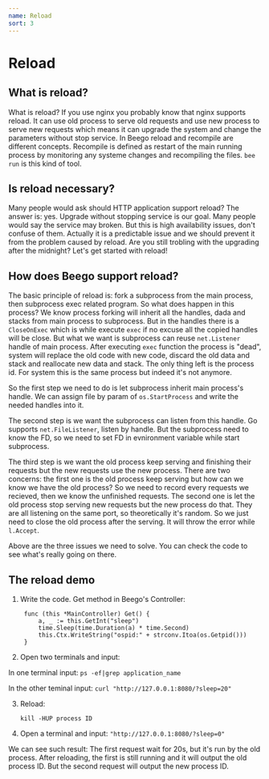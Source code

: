 ```yaml
---
name: Reload
sort: 3
---
```


# Reload

## What is reload?

What is reload? If you use nginx you probably know that nginx supports reload. It can use old process to serve old requests and use new process to serve new requests which means it can upgrade the system and change the parameters without stop service. In Beego reload and recompile are different concepts. Recompile is defined as  restart of the main running process by monitoring any systeme changes and recompiling the files. `bee run` is this kind of tool.

## Is reload necessary?

Many people would ask should HTTP application support reload? The answer is: yes. Upgrade without stopping service is our goal. Many people would say the service may broken. But this is high availability issues, don't confuse of them. Actually it is a predictable issue and we should prevent it from the problem caused by reload. Are you still trobling with the upgrading after the midnight?
Let's get started with reload!

## How does Beego support reload?

The basic principle of reload is: fork a subprocess from the main process, then subprocess exec related program. So what does happen in this process? We know process forking will inherit all the handles, dada and stacks from main process to subprocess. But in the handles there is a `CloseOnExec` which is while execute `exec` if no excuse all the copied handles will be close. But what we want is subprocess can reuse `net.Listener` handle of main process. After executing `exec` function the process is "dead", system will replace the old code with new code, discard the old data and stack and reallocate new data and stack. The only thing left is the process id. For system this is the same process but indeed it's not anymore.

So the first step we need to do is let subprocess inherit main process's handle. We can assign file by param of `os.StartProcess` and write the needed handles into it.

The second step is we want the subprocess can listen from this handle. Go supports `net.FileListener`, listen by handle. But the subprocess need to know the FD, so we need to set FD in evnironment variable while start subprocess.

The third step is we want the old process keep serving and finishing their requests but the new requests use the new process. There are two concerns: the first one is the old process keep serving but how can we know we have the old process? So we need to record every requests we recieved, then we know the unfinished requests. The second one is let the old process stop serving new requests but the new process do that. They are all listening on the same port, so theoretically it's random. So we just need to close the old process after the serving. It will throw the error while `l.Accept`.

Above are the three issues we need to solve. You can check the code to see what's really going on there.

## The reload demo

1. Write the code. Get method in Beego's Controller:

		func (this *MainController) Get() {
			a, _ := this.GetInt("sleep")
			time.Sleep(time.Duration(a) * time.Second)
			this.Ctx.WriteString("ospid:" + strconv.Itoa(os.Getpid()))
		}

2. Open two terminals and input:

  In one terminal input: `ps -ef|grep application_name`

  In the other teminal input: `curl "http://127.0.0.1:8080/?sleep=20"`

3. Reload:

	`kill -HUP process ID`

4. Open a terminal and input: `"http://127.0.0.1:8080/?sleep=0"`

We can see such result: The first request wait for 20s, but it's run by the old process. After reloading, the first is still running and it will output the old process ID. But the second request will output the new process ID.

